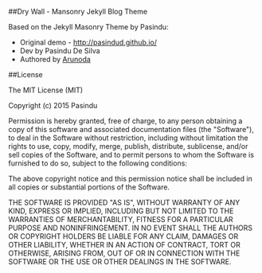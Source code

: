 ##Dry Wall - Mansonry Jekyll Blog Theme

Based on the Jekyll Masonry Theme by Pasindu:

* Original demo - http://pasindud.github.io/
* Dev by Pasindu De Silva
* Authored by [Arunoda](https://github.com/arunoda)

##License

The MIT License (MIT)

Copyright (c) 2015 Pasindu

Permission is hereby granted, free of charge, to any person obtaining a copy of this software and associated documentation files (the "Software"), to deal in the Software without restriction, including without limitation the rights to use, copy, modify, merge, publish, distribute, sublicense, and/or sell copies of the Software, and to permit persons to whom the Software is furnished to do so, subject to the following conditions:

The above copyright notice and this permission notice shall be included in all copies or substantial portions of the Software.

THE SOFTWARE IS PROVIDED "AS IS", WITHOUT WARRANTY OF ANY KIND, EXPRESS OR IMPLIED, INCLUDING BUT NOT LIMITED TO THE WARRANTIES OF MERCHANTABILITY, FITNESS FOR A PARTICULAR PURPOSE AND NONINFRINGEMENT. IN NO EVENT SHALL THE AUTHORS OR COPYRIGHT HOLDERS BE LIABLE FOR ANY CLAIM, DAMAGES OR OTHER LIABILITY, WHETHER IN AN ACTION OF CONTRACT, TORT OR OTHERWISE, ARISING FROM, OUT OF OR IN CONNECTION WITH THE SOFTWARE OR THE USE OR OTHER DEALINGS IN THE SOFTWARE.
